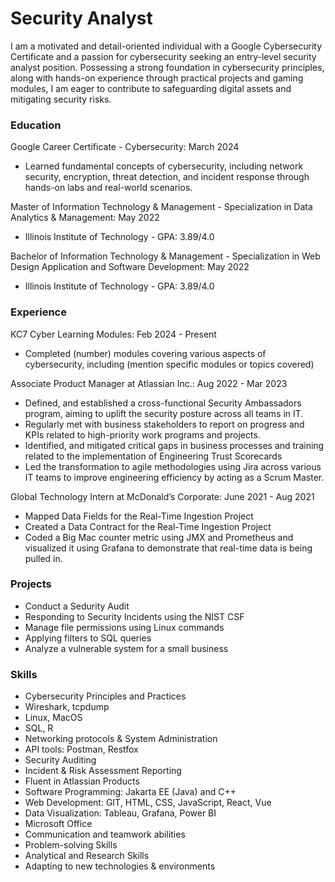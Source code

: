 # Security Analyst

I am a motivated and detail-oriented individual with a Google Cybersecurity Certificate and a passion for cybersecurity seeking an entry-level security analyst position. Possessing a strong foundation in cybersecurity principles, along with hands-on experience through practical projects and gaming modules, I am eager to contribute to safeguarding digital assets and mitigating security risks.

### Education
Google Career Certificate - Cybersecurity: March 2024
- Learned fundamental concepts of cybersecurity, including network security, encryption, threat detection, and incident response through hands-on labs and real-world scenarios.

Master of Information Technology & Management - Specialization in Data Analytics & Management: May 2022
- Illinois Institute of Technology - GPA: 3.89/4.0  

Bachelor of Information Technology & Management - Specialization in Web Design Application and Software Development: May 2022
- Illinois Institute of Technology - GPA: 3.89/4.0  

### Experience
KC7 Cyber Learning Modules: Feb 2024 - Present
- Completed (number) modules covering various aspects of cybersecurity, including (mention specific modules or topics covered)

Associate Product Manager at Atlassian Inc.: Aug 2022 - Mar 2023
- Defined, and established a cross-functional Security Ambassadors program, aiming to uplift the security posture across all teams in IT.
- Regularly met with business stakeholders to report on progress and KPIs related to high-priority work programs and projects. 
- Identified, and mitigated critical gaps in business processes and training related to the implementation of Engineering Trust Scorecards
- Led the transformation to agile methodologies using Jira across various IT teams to improve engineering efficiency by acting as a Scrum Master. 

Global Technology Intern at McDonald’s Corporate: June 2021 - Aug 2021
- Mapped Data Fields for the Real-Time Ingestion Project
- Created a Data Contract for the Real-Time Ingestion Project
- Coded a Big Mac counter metric using JMX and Prometheus and visualized it using Grafana to demonstrate that real-time data is being pulled in.

### Projects
- Conduct a Sedurity Audit
- Responding to Security Incidents using the NIST CSF
- Manage file permissions using Linux commands
- Applying filters to SQL queries
- Analyze a vulnerable system for a small business

### Skills
- Cybersecurity Principles and Practices
- Wireshark, tcpdump
- Linux, MacOS 
- SQL, R
- Networking protocols & System Administration
- API tools: Postman, Restfox
- Security Auditing
- Incident & Risk Assessment Reporting
- Fluent in Atlassian Products
- Software Programming: Jakarta EE (Java) and C++ 
- Web Development: GIT, HTML, CSS, JavaScript, React, Vue
- Data Visualization: Tableau, Grafana, Power BI
- Microsoft Office
- Communication and teamwork abilities
- Problem-solving Skills
- Analytical and Research Skills
- Adapting to new technologies & environments
